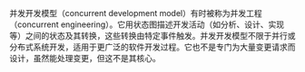 并发开发模型（concurrent development model）有时被称为并发工程（concurrent engineering）。它用状态图描述开发活动（如分析、设计、实现等）之间的状态及其转换，这些转换由特定事件触发。并发开发模型不限于并行或分布式系统开发，适用于更广泛的软件开发过程。它也不是专门为大量变更请求而设计，虽然能处理变更，但这不是其核心。